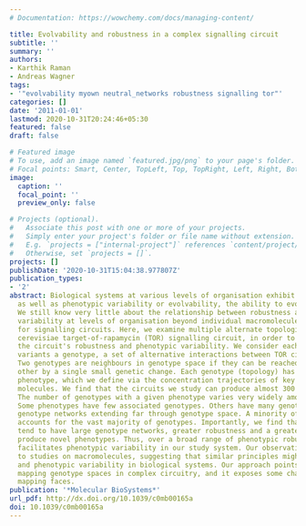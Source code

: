 ```yaml
---
# Documentation: https://wowchemy.com/docs/managing-content/

title: Evolvability and robustness in a complex signalling circuit
subtitle: ''
summary: ''
authors:
- Karthik Raman
- Andreas Wagner
tags:
- '"evolvability myown neutral_networks robustness signalling tor"'
categories: []
date: '2011-01-01'
lastmod: 2020-10-31T20:24:46+05:30
featured: false
draft: false

# Featured image
# To use, add an image named `featured.jpg/png` to your page's folder.
# Focal points: Smart, Center, TopLeft, Top, TopRight, Left, Right, BottomLeft, Bottom, BottomRight.
image:
  caption: ''
  focal_point: ''
  preview_only: false

# Projects (optional).
#   Associate this post with one or more of your projects.
#   Simply enter your project's folder or file name without extension.
#   E.g. `projects = ["internal-project"]` references `content/project/deep-learning/index.md`.
#   Otherwise, set `projects = []`.
projects: []
publishDate: '2020-10-31T15:04:38.977807Z'
publication_types:
- '2'
abstract: Biological systems at various levels of organisation exhibit robustness,
  as well as phenotypic variability or evolvability, the ability to evolve novel phenotypes.
  We still know very little about the relationship between robustness and phenotypic
  variability at levels of organisation beyond individual macromolecules, and especially
  for signalling circuits. Here, we examine multiple alternate topologies of the Saccharomyces
  cerevisiae target-of-rapamycin (TOR) signalling circuit, in order to understand
  the circuit's robustness and phenotypic variability. We consider each of the topological
  variants a genotype, a set of alternative interactions between TOR circuit components.
  Two genotypes are neighbours in genotype space if they can be reached from each
  other by a single small genetic change. Each genotype (topology) has a signalling
  phenotype, which we define via the concentration trajectories of key signalling
  molecules. We find that the circuits we study can produce almost 300 different phenotypes.
  The number of genotypes with a given phenotype varies very widely among these phenotypes.
  Some phenotypes have few associated genotypes. Others have many genotypes that form
  genotype networks extending far through genotype space. A minority of phenotypes
  accounts for the vast majority of genotypes. Importantly, we find that these phenotypes
  tend to have large genotype networks, greater robustness and a greater ability to
  produce novel phenotypes. Thus, over a broad range of phenotypic robustness, robustness
  facilitates phenotypic variability in our study system. Our observations show parallels
  to studies on macromolecules, suggesting that similar principles might govern robustness
  and phenotypic variability in biological systems. Our approach points a way towards
  mapping genotype spaces in complex circuitry, and it exposes some challenges such
  mapping faces.
publication: '*Molecular BioSystems*'
url_pdf: http://dx.doi.org/10.1039/c0mb00165a
doi: 10.1039/c0mb00165a
---
```

